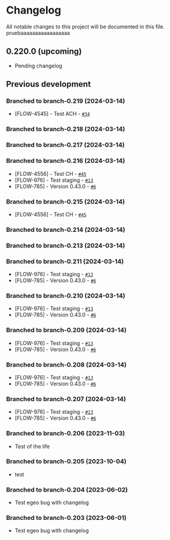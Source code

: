 # Changelog

All notable changes to this project will be documented in this file.
pruebaaaaaaaaaaaaaaaaa

## 0.220.0 (upcoming)

* Pending changelog

## Previous development

### Branched to branch-0.219 (2024-03-14)

 * [FLOW-4545] -  Test ACH  - [`#34`](https://github.com/Stratio-test/cd-test/pull/34)




### Branched to branch-0.218 (2024-03-14)





### Branched to branch-0.217 (2024-03-14)





### Branched to branch-0.216 (2024-03-14)

 * [FLOW-4556] -  Test CH  - [`#45`](https://github.com/Stratio-test/cd-test/pull/45)
* [FLOW-976] -  Test staging  - [`#13`](https://github.com/Stratio-test/cd-test/pull/13)
* [FLOW-785] -  Version 0.43.0  - [`#6`](https://github.com/Stratio-test/cd-test/pull/6)




### Branched to branch-0.215 (2024-03-14)

 * [FLOW-4556] -  Test CH  - [`#45`](https://github.com/Stratio-test/cd-test/pull/45)




### Branched to branch-0.214 (2024-03-14)





### Branched to branch-0.213 (2024-03-14)





### Branched to branch-0.211 (2024-03-14)

 * [FLOW-976] -  Test staging  - [`#13`](https://github.com/Stratio-test/cd-test/pull/13)
* [FLOW-785] -  Version 0.43.0  - [`#6`](https://github.com/Stratio-test/cd-test/pull/6)




### Branched to branch-0.210 (2024-03-14)

 * [FLOW-976] -  Test staging  - [`#13`](https://github.com/Stratio-test/cd-test/pull/13)
* [FLOW-785] -  Version 0.43.0  - [`#6`](https://github.com/Stratio-test/cd-test/pull/6)




### Branched to branch-0.209 (2024-03-14)

 * [FLOW-976] -  Test staging  - [`#13`](https://github.com/Stratio-test/cd-test/pull/13)
* [FLOW-785] -  Version 0.43.0  - [`#6`](https://github.com/Stratio-test/cd-test/pull/6)




### Branched to branch-0.208 (2024-03-14)

 * [FLOW-976] -  Test staging  - [`#13`](https://github.com/Stratio-test/cd-test/pull/13)
* [FLOW-785] -  Version 0.43.0  - [`#6`](https://github.com/Stratio-test/cd-test/pull/6)




### Branched to branch-0.207 (2024-03-14)

 * [FLOW-976] -  Test staging  - [`#13`](https://github.com/Stratio-test/cd-test/pull/13)
* [FLOW-785] -  Version 0.43.0  - [`#6`](https://github.com/Stratio-test/cd-test/pull/6)




### Branched to branch-0.206 (2023-11-03)

* Test of the life



### Branched to branch-0.205 (2023-10-04)

* test

### Branched to branch-0.204 (2023-06-02)

* Test egeo bug with changelog

### Branched to branch-0.203 (2023-06-01)

* Test egeo bug with changelog
